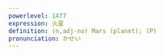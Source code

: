 ```yaml
---
powerlevel: 1477
expression: 火星
definition: (n,adj-no) Mars (planet); (P)
pronunciation: かせい
---
```

